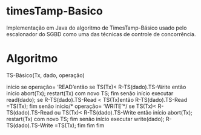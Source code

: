 # timesTamp-Basico

Implementação em Java do algoritmo de TimesTamp-Básico usado pelo escalonador do SGBD como uma das técnicas de controle de concorrência.

# Algoritmo

  TS-Básico(Tx, dado, operação)

início
    se operação= ‘READ’então
	    se TS(Tx)< R-TS(dado).TS-Write então
	        início abort(Tx);
		        restart(Tx) com novo TS;
	        fim
	    senão início executar read(dado);
			se R-TS(dado).TS-Read < TS(Tx)então
				R-TS(dado).TS-Read =TS(Tx);
		    fim
    senão início/* operação= ‘WRITE’*/
	    se TS(Tx)< R-TS(dado).TS-Read ou
            TS(Tx)< R-TS(dado).TS-Write então
		    início abort(Tx);
    			restart(Tx) com novo TS;
		    fim
	    senão início executar write(dado);
			R-TS(dado).TS-Write =TS(Tx);
		fim
	fim
fim
